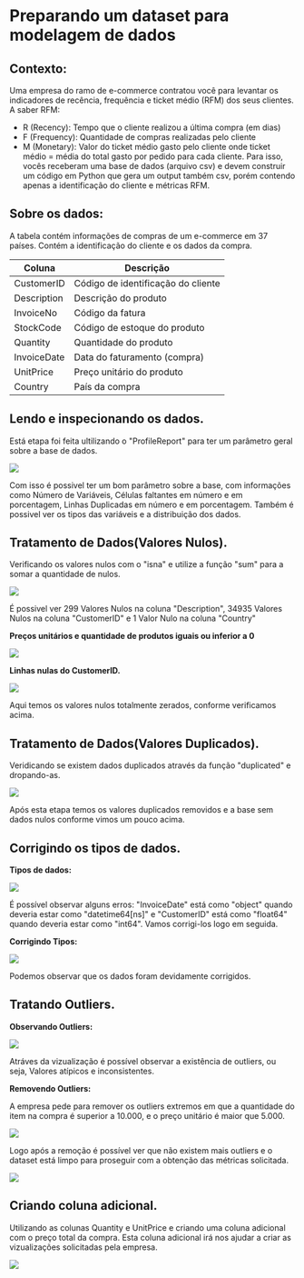# Preparando um dataset para modelagem de dados

## Contexto:

Uma empresa do ramo de e-commerce contratou você para levantar os indicadores de
recência, frequência e ticket médio (RFM) dos seus clientes.
A saber RFM:
 - R (Recency): Tempo que o cliente realizou a última compra (em dias)
 - F (Frequency): Quantidade de compras realizadas pelo cliente
 - M (Monetary): Valor do ticket médio gasto pelo cliente
onde ticket médio = média do total gasto por pedido para cada cliente.
Para isso, vocês receberam uma base de dados (arquivo csv) e devem construir um
código em Python que gera um output também csv, porém contendo apenas a
identificação do cliente e métricas RFM.

## Sobre os dados:

A tabela contém informações de compras de um e-commerce em 37 países. Contém a
identificação do cliente e os dados da compra.

| Coluna      | Descrição   | 
|-------------|-------------|
CustomerID    | Código de identificação do cliente
Description   | Descrição do produto             
InvoiceNo     | Código da fatura                   
StockCode     | Código de estoque do produto      
Quantity      | Quantidade do produto             
InvoiceDate   | Data do faturamento (compra)       
UnitPrice     | Preço unitário do produto         
Country       | País da compra                    

## Lendo e inspecionando os dados.

Está etapa foi feita ultilizando o "ProfileReport" para ter um parâmetro geral sobre a base de dados.

<img src="images/ProfileReport.png">

Com isso é possivel ter um bom parâmetro sobre a base, com informações como Número de Variáveis, Células faltantes em número e em porcentagem, Linhas Duplicadas em número e em porcentagem. Também é possivel ver os tipos das variáveis e a distribuição dos dados.

## Tratamento de Dados(Valores Nulos).

Verificando os valores nulos com o "isna" e utilize a função "sum" para a somar
a quantidade de nulos.

<img src="images/valoresNulos.png">

É possivel ver 299 Valores Nulos na coluna "Description", 34935 Valores Nulos na coluna "CustomerID" e 1 Valor Nulo na coluna "Country"

**Preços unitários e quantidade de produtos iguais ou inferior a 0**

<img src="images/preçoUnitario.png">

**Linhas nulas do CustomerID.**

<img src="images/nulosCustomerID.png">

Aqui temos os valores nulos totalmente zerados, conforme verificamos acima.

## Tratamento de Dados(Valores Duplicados).

Veridicando se existem dados duplicados através da função "duplicated" e dropando-as.

<img src="images/duplicados.png">

Após esta etapa temos os valores duplicados removidos e a base sem dados nulos conforme vimos um pouco acima.

## Corrigindo os tipos de dados.

**Tipos de dados:**

<img src="images/tipoDados.png">

É possível observar alguns erros: "InvoiceDate" está como "object" quando deveria estar como "datetime64[ns]" e "CustomerID" está como "float64" quando deveria estar como "int64". Vamos corrigi-los logo em seguida.

**Corrigindo Tipos:**

<img src="images/dadosCorrigidos.png">

Podemos observar que os dados foram devidamente corrigidos.

## Tratando Outliers.

**Observando Outliers:**

<img src="images/observOutliers.png">

Atráves da vizualização é possível observar a existência de outliers, ou seja, Valores atípicos e inconsistentes. 

**Removendo Outliers:**

A empresa pede para remover os outliers extremos em que a quantidade do item na compra é superior a 10.000, e o preço unitário é maior que 5.000.

<img src="images/removeOutliers.png">

Logo após a remoção é possível ver que não existem mais outliers e o dataset está limpo para proseguir com a obtenção das métricas solicitada.

<img src="images/observOutliers2.png">

## Criando coluna adicional.

Utilizando as colunas Quantity e UnitPrice e criando uma coluna adicional com o preço total da compra. Esta coluna adicional irá nos ajudar a criar as vizualizações solicitadas pela empresa.

<img src="images/TotalPrice.png">










